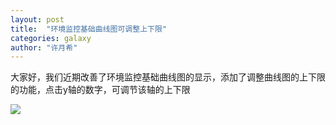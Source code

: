 ```yaml
---
layout: post
title:  "环境监控基础曲线图可调整上下限"
categories: galaxy
author: "许月希"
---
```


大家好，我们近期改善了环境监控基础曲线图的显示，添加了调整曲线图的上下限的功能，点击y轴的数字，可调节该轴的上下限

![]({{site.mirror_url}}/assets/uploads/2014-08-07-blueplanet-basic-chart-change.jpg)

